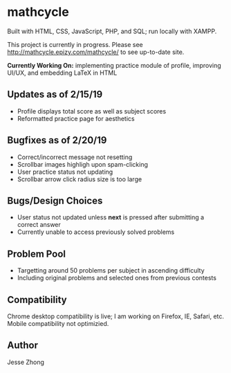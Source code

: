 # mathcycle
Built with HTML, CSS, JavaScript, PHP, and SQL; run locally with XAMPP.

This project is currently in progress. Please see http://mathcycle.epizy.com/mathcycle/ to see up-to-date site.

**Currently Working On:** implementing practice module of profile, improving UI/UX, and embedding LaTeX in HTML

## Updates as of 2/15/19
* Profile displays total score as well as subject scores
* Reformatted practice page for aesthetics

## Bugfixes as of 2/20/19
* Correct/incorrect message not resetting
* Scrollbar images highligh upon spam-clicking
* User practice status not updating
* Scrollbar arrow click radius size is too large

## Bugs/Design Choices
* User status not updated unless **next** is pressed after submitting a correct answer
* Currently unable to access previously solved problems

## Problem Pool
* Targetting around 50 problems per subject in ascending difficulty
* Including original problems and selected ones from previous contests

## Compatibility
 Chrome desktop compatibility is live; I am working on Firefox, IE, Safari, etc. Mobile compatibility not optimizied.

## Author
Jesse Zhong
